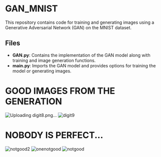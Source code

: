 # GAN_MNIST

This repository contains code for training and generating images using a Generative Adversarial Network (GAN) on the MNIST dataset.

## Files

- **GAN.py**: Contains the implementation of the GAN model along with training and image generation functions.
- **main.py**: Imports the GAN model and provides options for training the model or generating images.
# GOOD IMAGES FROM THE GENERATION
![Uploading digit8.png…]()
![digit9](https://github.com/nick860/GAN_MNIST/assets/55057278/1cd528bb-1a1d-4e4e-b06b-8541697ffc15)
# NOBODY IS PERFECT...
![notgood2](https://github.com/nick860/GAN_MNIST/assets/55057278/943e262f-18f0-46eb-91c2-d77910c53dd0)
![onenotgood](https://github.com/nick860/GAN_MNIST/assets/55057278/840b78b4-17c7-4036-af03-d76829840f55)
![notgood](https://github.com/nick860/GAN_MNIST/assets/55057278/96a98a1b-5730-4090-84c4-1bbf39966cd8)
